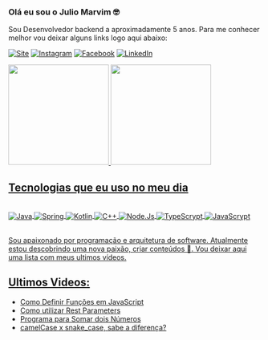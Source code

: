 ### Olá eu sou o Julio Marvim 🤓

Sou Desenvolvedor backend a aproximadamente 5 anos. Para me conhecer melhor vou deixar alguns links logo aqui abaixo:

[![Site](https://img.shields.io/badge/juliomarvim.com.br-21759B?style=for-the-badge&logo=wordpress&logoColor=white)](https://juliomarvim.com.br)
[![Instagram](https://img.shields.io/badge/marvim.code-E4405F?style=for-the-badge&logo=instagram&logoColor=white)](https://www.instagram.com/marvim.code/)
[![Facebook](https://img.shields.io/badge/marvim.code-1877F2?style=for-the-badge&logo=facebook&logoColor=white)](https://www.facebook.com/profile.php?id=100091752773027)
[![LinkedIn](https://img.shields.io/badge/marvinsjulio-0077B5?style=for-the-badge&logo=linkedin&logoColor=white)](www.linkedin.com/in/marvinsjulio)

<div>
  <a href="https://github.com/julioMarvim">
  <img height="200" src="https://github-readme-stats.vercel.app/api?username=julioMarvim&show_icons=true&theme=dracula">
  <img height="200" src="https://github-readme-stats.vercel.app/api/top-langs/?username=julioMarvim&hide=html,css&layout=donut&theme=dracula">
</div>

## Tecnologias que eu uso no meu dia

<div style="display: inline_block"><br/>
  <img align="center" alt="Java" src="https://img.shields.io/badge/Java-ED8B00?style=for-the-badge&logo=openjdk&logoColor=white">
  <img align="center" alt="Spring" src="https://img.shields.io/badge/Spring-6DB33F?style=for-the-badge&logo=spring&logoColor=white">
  <img align="center" alt="Kotlin" src="https://img.shields.io/badge/Kotlin-0095D5?&style=for-the-badge&logo=kotlin&logoColor=white">
  <img align="center" alt="C++" src="https://img.shields.io/badge/C%2B%2B-00599C?style=for-the-badge&logo=c%2B%2B&logoColor=white">
  <img align="center" alt="Node.Js" src="https://img.shields.io/badge/Node.js-43853D?style=for-the-badge&logo=node.js&logoColor=white">
  <img align="center" alt="TypeScrypt" src="https://img.shields.io/badge/TypeScript-007ACC?style=for-the-badge&logo=typescript&logoColor=white">
  <img align="center" alt="JavaScrypt" src="https://img.shields.io/badge/JavaScript-F7DF1E?style=for-the-badge&logo=javascript&logoColor=black">
</div><br/>

Sou apaixonado por programação e arquitetura de software. Atualmente estou descobrindo uma nova paixão, criar conteúdos 🥰. Vou deixar aqui uma lista com meus ultimos vídeos.

## Ultimos Videos: 

- [Como Definir Funções em JavaScript](https://www.instagram.com/reel/CsR6qhZOLc-/?utm_source=ig_web_copy_link&igshid=MzRlODBiNWFlZA==)<br/>
- [Como utilizar Rest Parameters](https://www.instagram.com/reel/Cr01UE6sqlR/?utm_source=ig_web_copy_link&igshid=MzRlODBiNWFlZA==)<br/>
- [Programa para Somar dois Números](https://www.instagram.com/reel/CryXMHoLGtH/?utm_source=ig_web_copy_link&igshid=MzRlODBiNWFlZA==)<br/>
- [camelCase x snake_case, sabe a diferença?](https://www.instagram.com/reel/CrmPe2uOnv1/?utm_source=ig_web_copy_link&igshid=MzRlODBiNWFlZA==)<br/>
